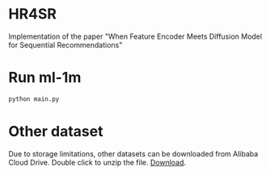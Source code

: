# HR4SR
Implementation of the paper "When Feature Encoder Meets Diffusion Model for Sequential Recommendations"
# Run ml-1m
```python
python main.py
```
# Other dataset
Due to storage limitations, other datasets can be downloaded from Alibaba Cloud Drive. Double click to unzip the file. [Download](https://www.aliyundrive.com/s/WJKzrdBu1mY).

